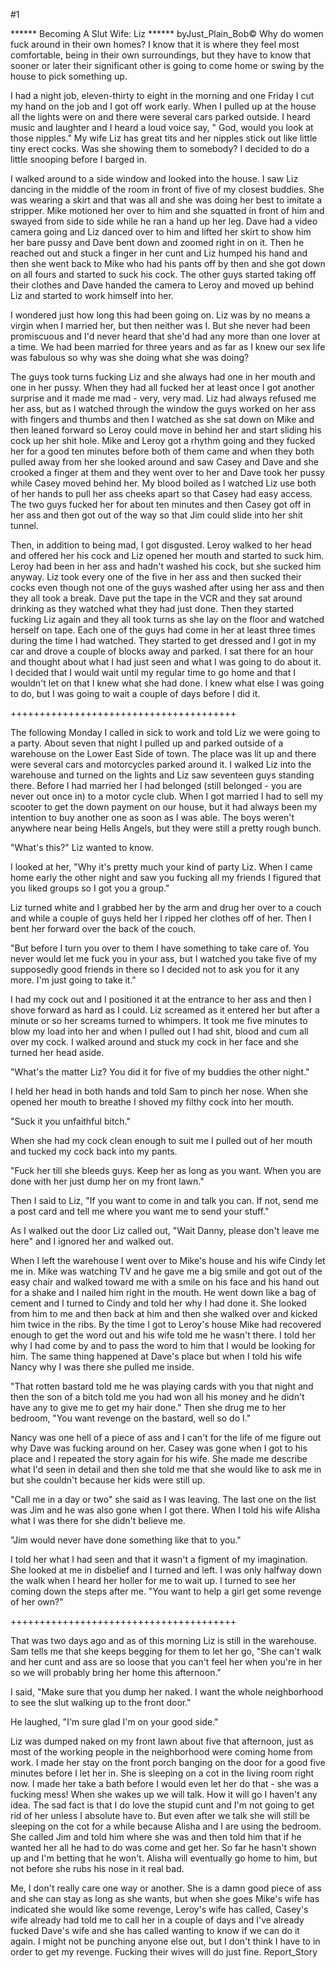 #1 

 

 ****** Becoming A Slut Wife: Liz ****** byJust_Plain_Bob© Why do women fuck around in their own homes? I know that it is where they feel most comfortable, being in their own surroundings, but they have to know that sooner or later their significant other is going to come home or swing by the house to pick something up. 

 I had a night job, eleven-thirty to eight in the morning and one Friday I cut my hand on the job and I got off work early. When I pulled up at the house all the lights were on and there were several cars parked outside. I heard music and laughter and I heard a loud voice say, " God, would you look at those nipples." My wife Liz has great tits and her nipples stick out like little tiny erect cocks. Was she showing them to somebody? I decided to do a little snooping before I barged in. 

 I walked around to a side window and looked into the house. I saw Liz dancing in the middle of the room in front of five of my closest buddies. She was wearing a skirt and that was all and she was doing her best to imitate a stripper. Mike motioned her over to him and she squatted in front of him and swayed from side to side while he ran a hand up her leg. Dave had a video camera going and Liz danced over to him and lifted her skirt to show him her bare pussy and Dave bent down and zoomed right in on it. Then he reached out and stuck a finger in her cunt and Liz humped his hand and then she went back to Mike who had his pants off by then and she got down on all fours and started to suck his cock. The other guys started taking off their clothes and Dave handed the camera to Leroy and moved up behind Liz and started to work himself into her. 

 I wondered just how long this had been going on. Liz was by no means a virgin when I married her, but then neither was I. But she never had been promiscuous and I'd never heard that she'd had any more than one lover at a time. We had been married for three years and as far as I knew our sex life was fabulous so why was she doing what she was doing? 

 The guys took turns fucking Liz and she always had one in her mouth and one in her pussy. When they had all fucked her at least once I got another surprise and it made me mad - very, very mad. Liz had always refused me her ass, but as I watched through the window the guys worked on her ass with fingers and thumbs and then I watched as she sat down on Mike and then leaned forward so Leroy could move in behind her and start sliding his cock up her shit hole. Mike and Leroy got a rhythm going and they fucked her for a good ten minutes before both of them came and when they both pulled away from her she looked around and saw Casey and Dave and she crooked a finger at them and they went over to her and Dave took her pussy while Casey moved behind her. My blood boiled as I watched Liz use both of her hands to pull her ass cheeks apart so that Casey had easy access. The two guys fucked her for about ten minutes and then Casey got off in her ass and then got out of the way so that Jim could slide into her shit tunnel. 

 Then, in addition to being mad, I got disgusted. Leroy walked to her head and offered her his cock and Liz opened her mouth and started to suck him. Leroy had been in her ass and hadn't washed his cock, but she sucked him anyway. Liz took every one of the five in her ass and then sucked their cocks even though not one of the guys washed after using her ass and then they all took a break. Dave put the tape in the VCR and they sat around drinking as they watched what they had just done. Then they started fucking Liz again and they all took turns as she lay on the floor and watched herself on tape. Each one of the guys had come in her at least three times during the time I had watched. They started to get dressed and I got in my car and drove a couple of blocks away and parked. I sat there for an hour and thought about what I had just seen and what I was going to do about it. I decided that I would wait until my regular time to go home and that I wouldn't let on that I knew what she had done. I knew what else I was going to do, but I was going to wait a couple of days before I did it. 

 +++++++++++++++++++++++++++++++++++++++ 

 The following Monday I called in sick to work and told Liz we were going to a party. About seven that night I pulled up and parked outside of a warehouse on the Lower East Side of town. The place was lit up and there were several cars and motorcycles parked around it. I walked Liz into the warehouse and turned on the lights and Liz saw seventeen guys standing there. Before I had married her I had belonged (still belonged - you are never out once in) to a motor cycle club. When I got married I had to sell my scooter to get the down payment on our house, but it had always been my intention to buy another one as soon as I was able. The boys weren't anywhere near being Hells Angels, but they were still a pretty rough bunch. 

 "What's this?" Liz wanted to know. 

 I looked at her, "Why it's pretty much your kind of party Liz. When I came home early the other night and saw you fucking all my friends I figured that you liked groups so I got you a group." 

 Liz turned white and I grabbed her by the arm and drug her over to a couch and while a couple of guys held her I ripped her clothes off of her. Then I bent her forward over the back of the couch. 

 "But before I turn you over to them I have something to take care of. You never would let me fuck you in your ass, but I watched you take five of my supposedly good friends in there so I decided not to ask you for it any more. I'm just going to take it." 

 I had my cock out and I positioned it at the entrance to her ass and then I shove forward as hard as I could. Liz screamed as it entered her but after a minute or so her screams turned to whimpers. It took me five minutes to blow my load into her and when I pulled out I had shit, blood and cum all over my cock. I walked around and stuck my cock in her face and she turned her head aside. 

 "What's the matter Liz? You did it for five of my buddies the other night." 

 I held her head in both hands and told Sam to pinch her nose. When she opened her mouth to breathe I shoved my filthy cock into her mouth. 

 "Suck it you unfaithful bitch." 

 When she had my cock clean enough to suit me I pulled out of her mouth and tucked my cock back into my pants. 

 "Fuck her till she bleeds guys. Keep her as long as you want. When you are done with her just dump her on my front lawn." 

 Then I said to Liz, "If you want to come in and talk you can. If not, send me a post card and tell me where you want me to send your stuff." 

 As I walked out the door Liz called out, "Wait Danny, please don't leave me here" and I ignored her and walked out. 

 When I left the warehouse I went over to Mike's house and his wife Cindy let me in. Mike was watching TV and he gave me a big smile and got out of the easy chair and walked toward me with a smile on his face and his hand out for a shake and I nailed him right in the mouth. He went down like a bag of cement and I turned to Cindy and told her why I had done it. She looked from him to me and then back at him and then she walked over and kicked him twice in the ribs. By the time I got to Leroy's house Mike had recovered enough to get the word out and his wife told me he wasn't there. I told her why I had come by and to pass the word to him that I would be looking for him. The same thing happened at Dave's place but when I told his wife Nancy why I was there she pulled me inside. 

 "That rotten bastard told me he was playing cards with you that night and then the son of a bitch told me you had won all his money and he didn't have any to give me to get my hair done." Then she drug me to her bedroom, "You want revenge on the bastard, well so do I." 

 Nancy was one hell of a piece of ass and I can't for the life of me figure out why Dave was fucking around on her. Casey was gone when I got to his place and I repeated the story again for his wife. She made me describe what I'd seen in detail and then she told me that she would like to ask me in but she couldn't because her kids were still up. 

 "Call me in a day or two" she said as I was leaving. The last one on the list was Jim and he was also gone when I got there. When I told his wife Alisha what I was there for she didn't believe me. 

 "Jim would never have done something like that to you." 

 I told her what I had seen and that it wasn't a figment of my imagination. She looked at me in disbelief and I turned and left. I was only halfway down the walk when I heard her holler for me to wait up. I turned to see her coming down the steps after me. "You want to help a girl get some revenge of her own?" 

 +++++++++++++++++++++++++++++++++++++++ 

 That was two days ago and as of this morning Liz is still in the warehouse. Sam tells me that she keeps begging for them to let her go, "She can't walk and her cunt and ass are so loose that you can't feel her when you're in her so we will probably bring her home this afternoon." 

 I said, "Make sure that you dump her naked. I want the whole neighborhood to see the slut walking up to the front door." 

 He laughed, "I'm sure glad I'm on your good side." 

 Liz was dumped naked on my front lawn about five that afternoon, just as most of the working people in the neighborhood were coming home from work. I made her stay on the front porch banging on the door for a good five minutes before I let her in. She is sleeping on a cot in the living room right now. I made her take a bath before I would even let her do that - she was a fucking mess! When she wakes up we will talk. How it will go I haven't any idea. The sad fact is that I do love the stupid cunt and I'm not going to get rid of her unless I absolute have to. But even after we talk she will still be sleeping on the cot for a while because Alisha and I are using the bedroom. She called Jim and told him where she was and then told him that if he wanted her all he had to do was come and get her. So far he hasn't shown up and I'm betting that he won't. Alisha will eventually go home to him, but not before she rubs his nose in it real bad. 

 Me, I don't really care one way or another. She is a damn good piece of ass and she can stay as long as she wants, but when she goes Mike's wife has indicated she would like some revenge, Leroy's wife has called, Casey's wife already had told me to call her in a couple of days and I've already fucked Dave's wife and she has called wanting to know if we can do it again. I might not be punching anyone else out, but I don't think I have to in order to get my revenge. Fucking their wives will do just fine. Report_Story 
